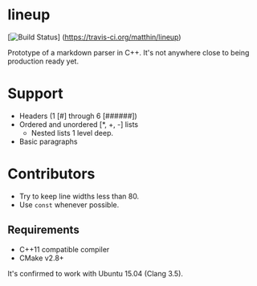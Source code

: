 # lineup
[![Build Status](https://travis-ci.org/matthin/lineup.png?branch=master)]
(https://travis-ci.org/matthin/lineup)

Prototype of a markdown parser in C++. It's not anywhere close to being
production ready yet.

# Support
* Headers (1 [#] through 6 [######])
* Ordered and unordered [*, +, -] lists
  * Nested lists 1 level deep.
* Basic paragraphs

# Contributors
* Try to keep line widths less than 80.
* Use `const` whenever possible.

## Requirements
* C++11 compatible compiler
* CMake v2.8+

It's confirmed to work with Ubuntu 15.04 (Clang 3.5).

